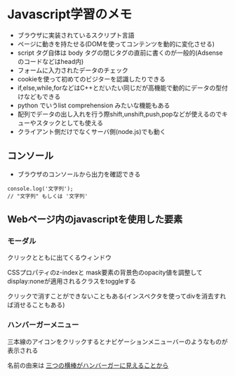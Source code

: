 
# Javascript学習のメモ

- ブラウザに実装されているスクリプト言語
- ページに動きを持たせる(DOMを使ってコンテンツを動的に変化させる)
- script タグ自体は body タグの閉じタグの直前に書くのが一般的(Adsenseのコードなどはhead内)
- フォームに入力されたデータのチェック
- cookieを使って初めてのビジターを認識したりできる
- if,else,while,forなどはC++とだいたい同じだが高機能で動的にデータの型付けなどもできる
- python でいうlist comprehension みたいな機能もある
- 配列でデータの出し入れを行う際shift,unshift,push,popなどが使えるのでキューやスタックとしても使える
- クライアント側だけでなくサーバ側(node.js)でも動く


## コンソール

- ブラウザのコンソールから出力を確認できる
```
console.log('文字列');
// "文字列" もしくは '文字列'
```

## Webページ内のjavascriptを使用した要素
### モーダル
クリックとともに出てくるウィンドウ


CSSプロパティのz-indexと
mask要素の背景色のopacity値を調整して
display:noneが適用されるクラスをtoggleする


クリックで消すことができないこともある(インスペクタを使ってdivを消去すれば消せることもある)

### ハンバーガーメニュー
三本線のアイコンをクリックするとナビゲーションメニューバーのようなものが表示される

名前の由来は
[三つの横棒がハンバーガーに見えることから](https://e-words.jp/w/%E3%83%8F%E3%83%B3%E3%83%90%E3%83%BC%E3%82%AC%E3%83%BC%E3%83%A1%E3%83%8B%E3%83%A5%E3%83%BC.html)

